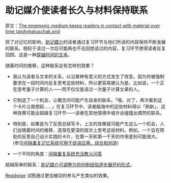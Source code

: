 # 助记媒介使读者长久与材料保持联系

原文：[The mnemonic medium keeps readers in contact with material over time (andymatuschak.org)](https://notes.andymatuschak.org/z7tjqSxGsJ53tXsGkRpchsECWcMsW3sFUw86U)

除了对记忆的影响，[助记媒介](https://notes.andymatuschak.org/z4rRX3qwSSJRsEkdXKwH2shamgHNeRthrMLiF)的读者通过复习环节与他们所读的内容保持不断发展的联系。相较于读过一次后可能再也不去回想读过的内容，复习环节使得读者反复回顾。这是一种[穿越时间的文本](https://notes.andymatuschak.org/z73hGbYFm7bjV3yYwK29MvbBZEcwK6kWyduqV)。

随着时间的推移，这种联系会有怎样的效果？

- 我认为读者与文本的关系，以沿某种有意义的方式发生了改变。因为你被强制要求在一段时间内反复思考这些材料，所以更容易被认为是，比如说，一个正在思考量子计算的人——而不仅仅是读过一次量子计算文章的人。

- 它制造了一个机会，让概念间可能产生自发的联系。「哦，对了，再次看到这个卡片让我想起......」在复习环节中，读者脑海中的这些材料得以「刷新」，这种效果可能会超越复习环节——读者在其他情境中或许会碰撞出偶然的联系。

- 特别是，如果是为了反思总结写卡，上文的效果就可能产生这么一个机会，人们会随着时间的推移，逐渐在更深的层次上思考这些材料。例如，一个旨在帮助你反思自己设计实践的卡片，在第一天和第一千天的作用差别可能很大。(参见[间隔重复记忆系统可用于促进应用、综合和创造](https://notes.andymatuschak.org/zE8PK4UUAAWK6LEcmr8jja8JdxpUxcf1FUCX))

- 一个不同的角度：[间隔重复系统充当教义问答](https://notes.andymatuschak.org/z39D31syJUE1gtNTREogSZiG6LDSuwygN5NDt)

超越简单的联系：[助记媒介可调整为将创制经验逐步展开的形式](https://notes.andymatuschak.org/zvzwYeFU3Au4Ya2uVh2k3BUu8udZB7NSrAdL)。

[Readwise](https://notes.andymatuschak.org/z2ewMN8Hzd8gt4qyfQV1ognJ5PQs3CXxDfCJ) 试图通过更加被动的参与产生类似的效果。